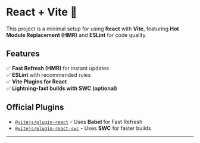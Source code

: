 # React + Vite 🚀

This project is a minimal setup for using **React** with **Vite**, featuring **Hot Module Replacement (HMR)** and **ESLint** for code quality.  

## Features
✅ **Fast Refresh (HMR)** for instant updates  
✅ **ESLint** with recommended rules  
✅ **Vite Plugins for React**  
✅ **Lightning-fast builds with SWC (optional)**  

## Official Plugins
- [`@vitejs/plugin-react`](https://github.com/vitejs/vite-plugin-react/) - Uses **Babel** for Fast Refresh  
- [`@vitejs/plugin-react-swc`](https://github.com/vitejs/vite-plugin-react-swc/) - Uses **SWC** for faster builds  

---
